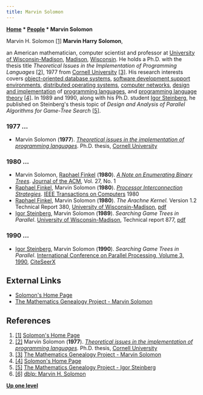 ```yaml
---
title: Marvin Solomon
---
```

**[Home](Home "Home") \* [People](People "People") \* Marvin Solomon**



 [](http://pages.cs.wisc.edu/~solomon/) Marvin H. Solomon <a id="cite-note-1" href="#cite-ref-1">[1]</a> 
**Marvin Harry Solomon**,  

an American mathematician, computer scientist and professor at [University of Wisconsin-Madison](https://en.wikipedia.org/wiki/University_of_Wisconsin-Madison), [Madison](https://en.wikipedia.org/wiki/Madison,_Wisconsin), [Wisconsin](https://en.wikipedia.org/wiki/Wisconsin). He holds a Ph.D. with the thesis title *Theoretical Issues in the Implementation of Programming Languages* <a id="cite-note-2" href="#cite-ref-2">[2]</a>, 1977 from [Cornell University](https://en.wikipedia.org/wiki/Cornell_University) <a id="cite-note-3" href="#cite-ref-3">[3]</a>. His research interests covers [object-oriented database systems](https://en.wikipedia.org/wiki/Object_database), [software development support environments](https://en.wikipedia.org/wiki/Software_development_kit), [distributed operating systems](https://en.wikipedia.org/wiki/Distributed_operating_system), [computer networks](https://en.wikipedia.org/wiki/Computer_networks), [design and implementation](https://en.wikipedia.org/wiki/Programming_language#Design_and_implementation) of [programming languages](Languages "Languages"), and [programming language theory](https://en.wikipedia.org/wiki/Programming_language_theory) <a id="cite-note-4" href="#cite-ref-4">[4]</a>. In 1989 and 1990, along with his Ph.D. student [Igor Steinberg](Igor_Steinberg "Igor Steinberg"), he published on Steinberg's thesis topic of *Design and Analysis of Parallel Algorithms for Game-Tree Search* <a id="cite-note-5" href="#cite-ref-5">[5]</a>.



### 1977 ...


* Marvin Solomon (**1977**). *[Theoretical issues in the implementation of programming languages](http://portal.acm.org/citation.cfm?id=908549)*. Ph.D. thesis, [Cornell University](https://en.wikipedia.org/wiki/Cornell_University)


### 1980 ...


* Marvin Solomon, [Raphael Finkel](Raphael_Finkel "Raphael Finkel") (**1980**). *[A Note on Enumerating Binary Trees](http://portal.acm.org/citation.cfm?id=322171)*. [Journal of the ACM](ACM#Journal "ACM"), Vol. 27, No. 1
* [Raphael Finkel](Raphael_Finkel "Raphael Finkel"), Marvin Solomon (**1980**). *[Processor Interconnection Strategies](http://ieeexplore.ieee.org/xpl/freeabs_all.jsp?arnumber=1675586)*. [IEEE Transactions on Computers](https://en.wikipedia.org/wiki/IEEE_Transactions_on_Computers) 1980
* [Raphael Finkel](Raphael_Finkel "Raphael Finkel"), Marvin Solomon (**1980**). *The Arachne Kernel.* Version 1.2 Technical Report 380, [University of Wisconsin-Madison](https://en.wikipedia.org/wiki/University_of_Wisconsin-Madison), [pdf](http://ftp.cs.wisc.edu/pub/techreports/1980/TR380.pdf)
* [Igor Steinberg](Igor_Steinberg "Igor Steinberg"), Marvin Solomon (**1989**). *Searching Game Trees in Parallel*. [University of Wisconsin-Madison](https://en.wikipedia.org/wiki/University_of_Wisconsin-Madison), Technical report 877, [pdf](ftp://ftp.cs.wisc.edu/pub/techreports/1989/TR877.pdf)


### 1990 ...


* [Igor Steinberg](Igor_Steinberg "Igor Steinberg"), Marvin Solomon (**1990**). *Searching Game Trees in Parallel*. [International Conference on Parallel Processing, Volume 3, 1990](http://www.informatik.uni-trier.de/~ley/db/conf/icpp/icpp1990-3.html#SteinbergS90), [CiteSeerX](http://citeseer.ist.psu.edu/viewdoc/summary?doi=10.1.1.52.962)


## External Links


* [Solomon's Home Page](http://pages.cs.wisc.edu/~solomon/)
* [The Mathematics Genealogy Project - Marvin Solomon](http://genealogy.math.ndsu.nodak.edu/id.php?id=82283)


## References


1. <a id="cite-ref-1" href="#cite-note-1">[1]</a> [Solomon's Home Page](http://pages.cs.wisc.edu/~solomon/)
2. <a id="cite-ref-2" href="#cite-note-2">[2]</a> Marvin Solomon (**1977**). *[Theoretical issues in the implementation of programming languages](http://portal.acm.org/citation.cfm?id=908549)*. Ph.D. thesis, [Cornell University](https://en.wikipedia.org/wiki/Cornell_University)
3. <a id="cite-ref-3" href="#cite-note-3">[3]</a> [The Mathematics Genealogy Project - Marvin Solomon](http://genealogy.math.ndsu.nodak.edu/id.php?id=82283)
4. <a id="cite-ref-4" href="#cite-note-4">[4]</a> [Solomon's Home Page](http://pages.cs.wisc.edu/~solomon/)
5. <a id="cite-ref-5" href="#cite-note-5">[5]</a> [The Mathematics Genealogy Project - Igor Steinberg](http://genealogy.math.ndsu.nodak.edu/id.php?id=82285)
6. <a id="cite-ref-6" href="#cite-note-6">[6]</a> [dblp: Marvin H. Solomon](https://dblp.uni-trier.de/pers/hd/s/Solomon:Marvin_H=)

**[Up one level](People "People")**







 
